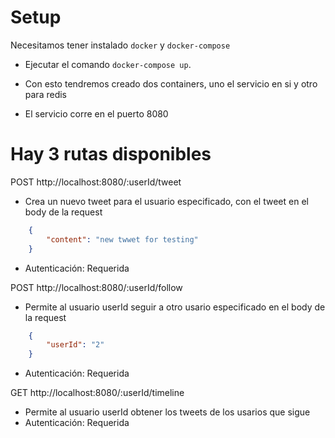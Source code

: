 # Setup

Necesitamos tener instalado `docker` y `docker-compose`
* Ejecutar el comando `docker-compose up`.
* Con esto tendremos creado dos containers, uno el servicio en si y otro para redis

* El servicio corre en el puerto 8080

# Hay 3 rutas disponibles

POST http://localhost:8080/:userId/tweet
- Crea un nuevo tweet para el usuario especificado, con el tweet en el body de la request
```json 
    {
        "content": "new twwet for testing"
    }
```
- Autenticación: Requerida

POST http://localhost:8080/:userId/follow
- Permite al usuario userId seguir a otro usario especificado en el body de la request
```json 
    {
        "userId": "2"
    }
```
- Autenticación: Requerida

GET http://localhost:8080/:userId/timeline
- Permite al usuario userId obtener los tweets de los usarios que sigue
- Autenticación: Requerida
